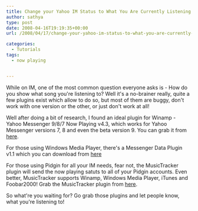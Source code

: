 ```yaml
---
title: Change your Yahoo IM Status to What You Are Currently Listening to
author: sathya
type: post
date: 2008-04-16T19:19:35+00:00
url: /2008/04/17/change-your-yahoo-im-status-to-what-you-are-currently-listening-to/

categories:
  - Tutorials
tags:
  - now playing


---
```

While on IM, one of the most common question everyone asks is - How do you show what song you're listening to? Well it's a no-brainer really, quite a few plugins exist which allow to do so, but most of them are buggy, don't work with one version or the other, or just don't work at all!

Well after doing a bit of research, I found an ideal plugin for Winamp - Yahoo Messenger 9/8/7 Now Playing v4.3, which works for Yahoo Messenger versions 7, 8 and even the beta version 9. You can grab it from <a href="https://numedecod.ro/Yahoo_Messenger_NowPlaying" target="_blank" rel="nofollow">here</a>.  
  
For those using Windows Media Player, there's a Messenger Data Plugin v1.1 which you can download from <a href="https://www.softpedia.com/get/Internet/Chat/Other-Chat-Tools/MessengerData-WMP-Plugin-for-Yahoo-Messenger.shtml" target="_blank" rel="nofollow">here</a>

For those using Pidgin for all your IM needs, fear not, the MusicTracker plugin will send the now playing satuts to all of your Pidgin accounts. Even better, MusicTracker supports Winamp, Windows Media Player, iTunes and Foobar2000! Grab the MusicTracker plugin from <a href="https://code.google.com/p/musictracker" target="_blank" rel="nofollow">here</a>.

So what're you waiting for? Go grab those plugins and let people know, what you're listening to!
